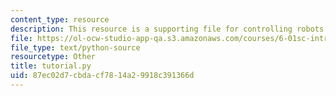 ```yaml
---
content_type: resource
description: This resource is a supporting file for controlling robots.
file: https://ol-ocw-studio-app-qa.s3.amazonaws.com/courses/6-01sc-introduction-to-electrical-engineering-and-computer-science-i-spring-2011/87ec02d7cbdacf7814a29918c391366d_tutorial.py
file_type: text/python-source
resourcetype: Other
title: tutorial.py
uid: 87ec02d7-cbda-cf78-14a2-9918c391366d
---
```

